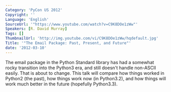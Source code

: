 ```yaml
---
Category: 'PyCon US 2012'
Copyright: ''
Language: 'English'
SourceUrl: '"https://www.youtube.com/watch?v=C9K8DOe1zWw"'
Speakers: [R. David Murray]
Tags: []
ThumbnailUrl: 'http://img.youtube.com/vi/C9K8DOe1zWw/hqdefault.jpg'
Title: '"The Email Package: Past, Present, and Future"'
date: '2012-03-10'
---
```

The email package in the Python Standard library has had a somewhat rocky
transition into the Python3 era, and still doesn't handle non-ASCII easily.
That is about to change. This talk will compare how things worked in Python2
(the past), how things work now (in Python3.2), and how things will work much
better in the future (hopefully Python3.3).

